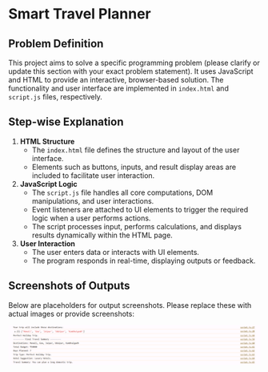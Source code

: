 # Smart Travel Planner

## Problem Definition

This project aims to solve a specific programming problem (please clarify or update this section with your exact problem statement). It uses JavaScript and HTML to provide an interactive, browser-based solution. The functionality and user interface are implemented in `index.html` and `script.js` files, respectively.

## Step-wise Explanation

1. **HTML Structure**
    - The `index.html` file defines the structure and layout of the user interface.
    - Elements such as buttons, inputs, and result display areas are included to facilitate user interaction.
2. **JavaScript Logic**
    - The `script.js` file handles all core computations, DOM manipulations, and user interactions.
    - Event listeners are attached to UI elements to trigger the required logic when a user performs actions.
    - The script processes input, performs calculations, and displays results dynamically within the HTML page.
3. **User Interaction**
    - The user enters data or interacts with UI elements.
    - The program responds in real-time, displaying outputs or feedback.

## Screenshots of Outputs

Below are placeholders for output screenshots. Please replace these with actual images or provide screenshots:

![Screenshot 1](screenshots/output1.png)

